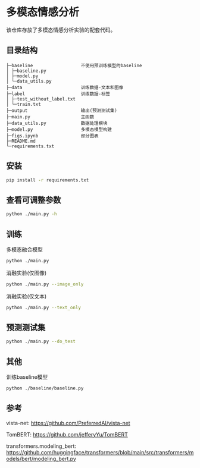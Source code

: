 # 多模态情感分析

该仓库存放了多模态情感分析实验的配套代码。

## 目录结构

```
├─baseline                  不使用预训练模型的baseline
│ ├─baseline.py
│ ├─model.py
│ └─data_utils.py
├─data                      训练数据-文本和图像
├─label                     训练数据-标签    
│ ├─test_without_label.txt
│ └─train.txt
├─output                    输出(预测测试集)
├─main.py                   主函数    
├─data_utils.py             数据处理模块
├─model.py                  多模态模型构建
├─figs.ipynb                部分图表
├─README.md
└─requirements.txt
```

## 安装
```bash
pip install -r requirements.txt
```

## 查看可调整参数
```bash
python ./main.py -h
```

## 训练
多模态融合模型
```bash
python ./main.py
```

消融实验(仅图像)
```bash
python ./main.py --image_only
```

消融实验(仅文本)
```bash
python ./main.py --text_only
```

## 预测测试集
```bash
python ./main.py --do_test
```

## 其他
训练baseline模型
```bash
python ./baseline/baseline.py
```

## 参考

vista-net: https://github.com/PreferredAI/vista-net

TomBERT: https://github.com/jefferyYu/TomBERT

transformers.modeling_bert: https://github.com/huggingface/transformers/blob/main/src/transformers/models/bert/modeling_bert.py

